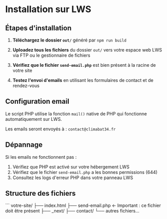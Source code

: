 # Installation sur LWS

## Étapes d'installation

1. **Téléchargez le dossier `out/`** généré par `npm run build`

2. **Uploadez tous les fichiers** du dossier `out/` vers votre espace web LWS via FTP ou le gestionnaire de fichiers

3. **Vérifiez que le fichier `send-email.php`** est bien présent à la racine de votre site

4. **Testez l'envoi d'emails** en utilisant les formulaires de contact et de rendez-vous

## Configuration email

Le script PHP utilise la fonction `mail()` native de PHP qui fonctionne automatiquement sur LWS.

Les emails seront envoyés à : `contact@climabat34.fr`

## Dépannage

Si les emails ne fonctionnent pas :

1. Vérifiez que PHP est activé sur votre hébergement LWS
2. Vérifiez que le fichier `send-email.php` a les bonnes permissions (644)
3. Consultez les logs d'erreur PHP dans votre panneau LWS

## Structure des fichiers

\`\`\`
votre-site/
├── index.html
├── send-email.php  ← Important : ce fichier doit être présent
├── _next/
├── contact/
└── autres fichiers...
